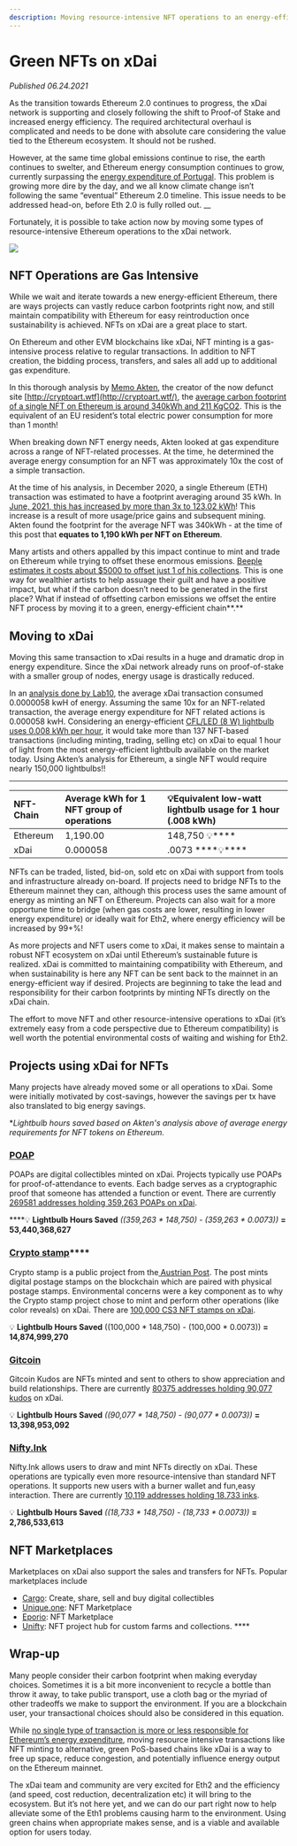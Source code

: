 ```yaml
---
description: Moving resource-intensive NFT operations to an energy-efficient chain
---
```


# Green NFTs on xDai

_Published 06.24.2021_

As the transition towards Ethereum 2.0 continues to progress, the xDai network is supporting and closely following the shift to Proof-of Stake and increased energy efficiency. The required architectural overhaul is complicated and needs to be done with absolute care considering the value tied to the Ethereum ecosystem. It should not be rushed.

However, at the same time global emissions continue to rise, the earth continues to swelter, and Ethereum energy consumption continues to grow, currently surpassing the [energy expenditure of Portugal](https://digiconomist.net/ethereum-energy-consumption). This problem is growing more dire by the day, and we all know climate change isn’t following the same “eventual” Ethereum 2.0 timeline. This issue needs to be addressed head-on, before Eth 2.0 is fully rolled out. __

Fortunately, it is possible to take action now by moving some types of resource-intensive Ethereum operations to the xDai network.

![](https://lh4.googleusercontent.com/ADhV7hrEccw2-6Py6E3zRkuSDg8jMcNfjX6IZ8fz16ucjWjzFPFIiI4VxIz1w-ehtqUW_Em8DGfPfVVrtDj9rLhJjKrqvqhaYtl3HVMnJ0boAbjATiPjhfj5ItI2G8Ngl8i6IKkJ)

## **NFT Operations are Gas Intensive**

While we wait and iterate towards a new energy-efficient Ethereum, there are ways projects can vastly reduce carbon footprints right now, and still maintain compatibility with Ethereum for easy reintroduction once sustainability is achieved. NFTs on xDai are a great place to start.

On Ethereum and other EVM blockchains like xDai, NFT minting is a gas-intensive process relative to regular transactions. In addition to NFT creation, the bidding process, transfers, and sales all add up to additional gas expenditure. 

In this thorough analysis by [Memo Akten](https://memoakten.medium.com/?source=post_page-----2221d3eb2053--------------------------------), the creator of the now defunct site [http://cryptoart.wtf](http://cryptoart.wtf/), the [average carbon footprint of a single NFT on Ethereum is around 340kWh and 211 KgCO2](https://memoakten.medium.com/the-unreasonable-ecological-cost-of-cryptoart-2221d3eb2053). This is the equivalent of an EU resident’s total electric power consumption for more than 1 month! 

When breaking down NFT energy needs, Akten looked at gas expenditure across a range of NFT-related processes. At the time, he determined the average energy consumption for an NFT was approximately 10x the cost of a simple transaction. 

At the time of his analysis, in December 2020, a single Ethereum \(ETH\) transaction was estimated to have a footprint averaging around 35 kWh. In [June, 2021, this has increased by more than 3x to 123.02 kWh](https://digiconomist.net/ethereum-energy-consumption)! This increase is a result of more usage/price gains and subsequent mining. Akten found the footprint for the average NFT was 340kWh - at the time of this post that **equates to 1,190 kWh per NFT on Ethereum**.

Many artists and others appalled by this impact continue to mint and trade on Ethereum while trying to offset these enormous emissions. [Beeple estimates it costs about $5000 to offset just 1 of his collections](https://www.theverge.com/2021/3/15/22328203/nft-cryptoart-ethereum-blockchain-climate-change). This is one way for wealthier artists to help assuage their guilt and have a positive impact, but what if the carbon doesn’t need to be generated in the first place? What if instead of offsetting carbon emissions we offset the entire NFT process by moving it to a green, energy-efficient chain**.**

## **Moving to xDai**

Moving this same transaction to xDai results in a huge and dramatic drop in energy expenditure. Since the xDai network already runs on proof-of-stake with a smaller group of nodes, energy usage is drastically reduced. 

In an [analysis done by Lab10](./#energy-consumption-statistics), the average xDai transaction consumed 0.0000058 kwH of energy. Assuming the same 10x for an NFT-related transaction, the average energy expenditure for NFT related actions is 0.000058 kwH. Considering an energy-efficient [CFL/LED \(8 W\) lightbulb uses 0.008 kWh per hour](https://www.siliconvalleypower.com/residents/save-energy/appliance-energy-use-chart), it would take more than 137 NFT-based transactions \(including minting, trading, selling etc\) on xDai to equal 1 hour of light from the most energy-efficient lightbulb available on the market today. Using Akten’s analysis for Ethereum, a single NFT would require nearly 150,000 lightbulbs!!  
****

| **NFT-Chain** | **Average kWh for 1 NFT group of operations** | 💡**Equivalent low-watt lightbulb usage for 1 hour \(.008 kWh\)**  |
| :--- | :--- | :--- |
| Ethereum | 1,190.00 | 148,750 💡\*\*\*\* |
| xDai | 0.000058  | .0073 ****💡\*\*\*\* |

NFTs can be traded, listed, bid-on, sold etc on xDai with support from tools and infrastructure already on-board. If projects need to bridge NFTs to the Ethereum mainnet they can, although this process uses the same amount of energy as minting an NFT on Ethereum. Projects can also wait for a more opportune time to bridge \(when gas costs are lower, resulting in lower energy expenditure\) or ideally wait for Eth2, where energy efficiency will be increased by 99+%!

As more projects and NFT users come to xDai, it makes sense to maintain a robust NFT ecosystem on xDai until Ethereum’s sustainable future is realized. xDai is committed to maintaining compatibility with Ethereum, and when sustainability is here any NFT can be sent back to the mainnet in an energy-efficient way if desired. Projects are beginning to take the lead and responsibility for their carbon footprints by minting NFTs directly on the xDai chain.

The effort to move NFT and other resource-intensive operations to xDai \(it’s extremely easy from a code perspective due to Ethereum compatibility\) is well worth the potential environmental costs of waiting and wishing for Eth2.

## **Projects using xDai for NFTs**

Many projects have already moved some or all operations to xDai. Some were initially motivated by cost-savings, however the savings per tx have also translated to big energy savings. 

\*_Lightbulb hours saved based on Akten's analysis above of average energy requirements for NFT tokens on Ethereum._

### [**POAP**](https://www.poap.xyz/)

POAPs are digital collectibles minted on xDai. Projects typically use POAPs for proof-of-attendance to events. Each badge serves as a cryptographic proof that someone has attended a function or event. There are currently [269581 addresses holding 359,263 POAPs on xDai](https://blockscout.com/xdai/mainnet/tokens/0x22C1f6050E56d2876009903609a2cC3fEf83B415/token-transfers).   
  
****💡 **Lightbulb Hours Saved** _\(\(359,263 \* 148,750\) - \(359,263 \* 0.0073\)\)_ **=  53,440,368,627**

### [**Crypto stamp**](https://crypto.post.at/)\*\*\*\*

Crypto stamp is a public project from the[ Austrian Post](https://www.post.at/). The post mints digital postage stamps on the blockchain which are paired with physical postage stamps. Environmental concerns were a key component as to why the Crypto stamp project chose to mint and perform other operations \(like color reveals\) on xDai. There are [100,000 CS3 NFT stamps on xDai](https://blockscout.com/xdai/mainnet/tokens/0x5550f0D022f706d03AD25A72C477684d3416193F/token-transfers).

💡 **Lightbulb Hours Saved**  \(\(100,000 \* 148,750\) - \(100,000 \* 0.0073\)\) **= 14,874,999,270**

### [**Gitcoin**](https://gitcoin.co/kudos/)

Gitcoin Kudos are NFTs minted and sent to others to show appreciation and build relationships. There are currently [80375 addresses holding 90,077 kudos](https://blockscout.com/xdai/mainnet/tokens/0x74e596525C63393f42C76987b6A66F4e52733efa/token-transfers) on xDai.

💡 **Lightbulb Hours Saved** _\(\(90,077 \* 148,750\) - \(90,077 \* 0.0073\)\)_ **=  13,398,953,092**

### [**Nifty.Ink**](https://nifty.ink/explore)

Nifty.Ink allows users to draw and mint NFTs directly on xDai. These operations are typically even more resource-intensive than standard NFT operations.  It supports new users with a burner wallet and fun,easy interaction. There are currently [10,119 addresses holding 18,733 inks](https://blockscout.com/xdai/mainnet/tokens/0xCF964c89f509a8c0Ac36391c5460dF94B91daba5/token-transfers).

💡 **Lightbulb Hours Saved**  _\(\(18,733 \* 148,750\) - \(18,733 \* 0.0073\)\)_ **=  2,786,533,613**

## **NFT Marketplaces**

Marketplaces on xDai also support the sales and transfers for NFTs. Popular marketplaces include

* [Cargo](https://cargo.build/): Create, share, sell and buy digital collectibles
* [Unique.one](https://xdai.unique.one/): NFT Marketplace
* [Eporio](https://epor.io/): NFT Marketplace
* [Unifty](https://unifty.io/xdai/): NFT project hub for custom farms and collections. ****

## **Wrap-up**

Many people consider their carbon footprint when making everyday choices. Sometimes it is a bit more inconvenient to recycle a bottle than throw it away, to take public transport, use a cloth bag or the myriad of other tradeoffs we make to support the environment. If you are a blockchain user, your transactional choices should also be considered in this equation. 

While [no single type of transaction is more or less responsible for Ethereum’s energy expenditure](https://ethereum.org/en/nft/#environmental-impact-nfts), moving resource intensive transactions like NFT minting to alternative, green PoS-based chains like xDai is a way to free up space, reduce congestion, and potentially influence energy output on the Ethereum mainnet. 

The xDai team and community are very excited for Eth2 and the efficiency \(and speed, cost reduction, decentralization etc\) it will bring to the ecosystem. But it’s not here yet, and we can do our part right now to help alleviate some of the Eth1 problems causing harm to the environment. Using green chains when appropriate makes sense, and is a viable and available option for users today.  


